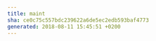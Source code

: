 ```yaml
---
title: maint
sha: ce0c75c557bdc239622a6de5ec2edb593baf4773
generated: 2018-08-11 15:45:51 +0200
---
```

